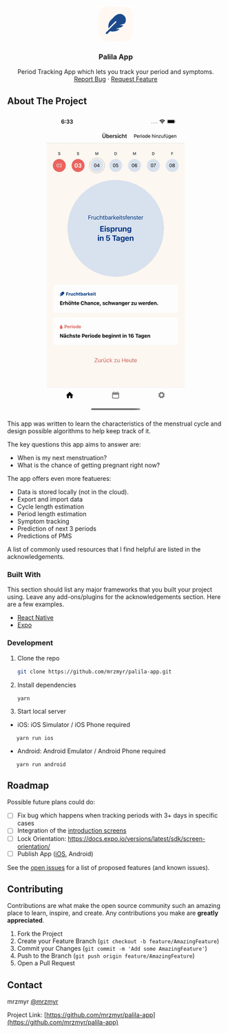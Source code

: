 <br />
<p align="center">
  <a href="https://github.com/mrzmyr/palila-app">
    <img src="./assets/docs/icon.png" alt="Logo" width="80" height="80">
  </a>

  <h3 align="center">Palila App</h3>

  <p align="center">
    Period Tracking App which lets you track your period and symptoms.
    <br />
    <a href="https://github.com/mrzmyr/palila-app/issues">Report Bug</a>
    ·
    <a href="https://github.com/mrzmyr/palila-app/issues">Request Feature</a>
  </p>
</p>

## About The Project

<p align="center">
  <img src="./assets/docs/preview.gif">
</p>

This app was written to learn the characteristics of the menstrual cycle and design possible algorithms to help keep track of it.

The key questions this app aims to answer are:

- When is my next menstruation?
- What is the chance of getting pregnant right now?

The app offers even more featueres:

- Data is stored locally (not in the cloud).
- Export and import data
- Cycle length estimation
- Period length estimation
- Symptom tracking
- Prediction of next 3 periods
- Predictions of PMS

A list of commonly used resources that I find helpful are listed in the acknowledgements.

### Built With

This section should list any major frameworks that you built your project using. Leave any add-ons/plugins for the acknowledgements section. Here are a few examples.

* [React Native](https://reactnative.dev/)
* [Expo](https://expo.dev/)

### Development

1. Clone the repo
   ```sh
   git clone https://github.com/mrzmyr/palila-app.git
   ```
2. Install dependencies
   ```JS
   yarn
   ```
3. Start local server

- iOS: iOS Simulator / iOS Phone required
```JS
   yarn run ios
   ```

- Android: Android Emulator / Android Phone required
```JS
   yarn run android
   ```

## Roadmap

Possible future plans could do:

- [ ] Fix bug which happens when tracking periods with 3+ days in specific cases
- [ ] Integration of the [introduction screens](screens/IntroScreen.tsx)
- [ ] Lock Orientation: https://docs.expo.io/versions/latest/sdk/screen-orientation/
- [ ] Publish App ([iOS](https://developer.apple.com/app-store/review/#common-app-rejections), Android)

See the [open issues](https://github.com/mrzmyr/palila-app/issues) for a list of proposed features (and known issues).

## Contributing

Contributions are what make the open source community such an amazing place to learn, inspire, and create. Any contributions you make are **greatly appreciated**.

1. Fork the Project
2. Create your Feature Branch (`git checkout -b feature/AmazingFeature`)
3. Commit your Changes (`git commit -m 'Add some AmazingFeature'`)
4. Push to the Branch (`git push origin feature/AmazingFeature`)
5. Open a Pull Request

## Contact

mrzmyr [@mrzmyr](https://twitter.com/mrzmyr)

Project Link: [https://github.com/mrzmyr/palila-app](https://github.com/mrzmyr/palila-app)
